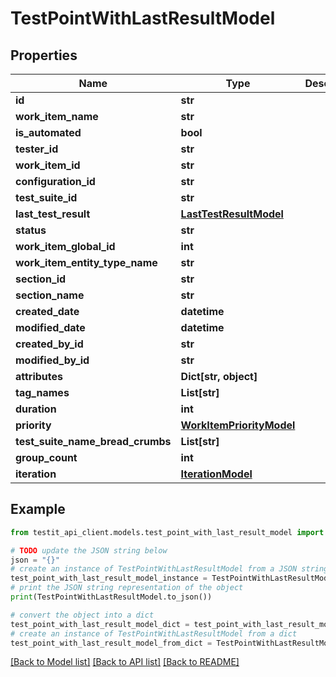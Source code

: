 # TestPointWithLastResultModel


## Properties

Name | Type | Description | Notes
------------ | ------------- | ------------- | -------------
**id** | **str** |  | 
**work_item_name** | **str** |  | [optional] 
**is_automated** | **bool** |  | 
**tester_id** | **str** |  | [optional] 
**work_item_id** | **str** |  | 
**configuration_id** | **str** |  | [optional] 
**test_suite_id** | **str** |  | 
**last_test_result** | [**LastTestResultModel**](LastTestResultModel.md) |  | [optional] 
**status** | **str** |  | [optional] 
**work_item_global_id** | **int** |  | [optional] 
**work_item_entity_type_name** | **str** |  | [optional] 
**section_id** | **str** |  | 
**section_name** | **str** |  | [optional] 
**created_date** | **datetime** |  | [optional] 
**modified_date** | **datetime** |  | [optional] 
**created_by_id** | **str** |  | 
**modified_by_id** | **str** |  | [optional] 
**attributes** | **Dict[str, object]** |  | [optional] 
**tag_names** | **List[str]** |  | [optional] 
**duration** | **int** |  | 
**priority** | [**WorkItemPriorityModel**](WorkItemPriorityModel.md) |  | 
**test_suite_name_bread_crumbs** | **List[str]** |  | [optional] 
**group_count** | **int** |  | [optional] 
**iteration** | [**IterationModel**](IterationModel.md) |  | [optional] 

## Example

```python
from testit_api_client.models.test_point_with_last_result_model import TestPointWithLastResultModel

# TODO update the JSON string below
json = "{}"
# create an instance of TestPointWithLastResultModel from a JSON string
test_point_with_last_result_model_instance = TestPointWithLastResultModel.from_json(json)
# print the JSON string representation of the object
print(TestPointWithLastResultModel.to_json())

# convert the object into a dict
test_point_with_last_result_model_dict = test_point_with_last_result_model_instance.to_dict()
# create an instance of TestPointWithLastResultModel from a dict
test_point_with_last_result_model_from_dict = TestPointWithLastResultModel.from_dict(test_point_with_last_result_model_dict)
```
[[Back to Model list]](../README.md#documentation-for-models) [[Back to API list]](../README.md#documentation-for-api-endpoints) [[Back to README]](../README.md)



